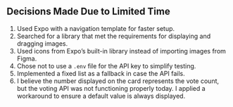 ## Decisions Made Due to Limited Time  

1. Used Expo with a navigation template for faster setup.  
2. Searched for a library that met the requirements for displaying and dragging images.  
3. Used icons from Expo’s built-in library instead of importing images from Figma.  
4. Chose not to use a `.env` file for the API key to simplify testing.  
5. Implemented a fixed list as a fallback in case the API fails.  
6. I believe the number displayed on the card represents the vote count, but the voting API was not functioning properly today. I applied a workaround to ensure a default value is always displayed.  
